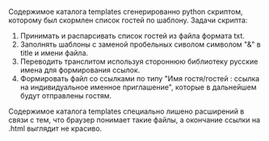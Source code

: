 Содержимое каталога templates сгенерированно python скриптом, которому был скормлен список гостей по шаблону.
Задачи скрипта:
  1. Принимать и распарсивать список гостей из файла формата txt.
  2. Заполнять шаблоны с заменой пробельных сиволом символом "&" в title и имени файла.
  3. Переводить транслитом используя стороннюю библиотеку русские имена для формирования ссылок.
  4. Формировать файл со ссылками по типу "Имя гостя/гостей : ссылка на индивидуальное именное приглашение", 
  которые в дальнейшем будут отправлены гостям.
  
Содержимое каталога templates специально лишено расширений в связи с тем, 
что браузер понимает такие файлы, а окончание ссылки на .html выглядит не красиво.

